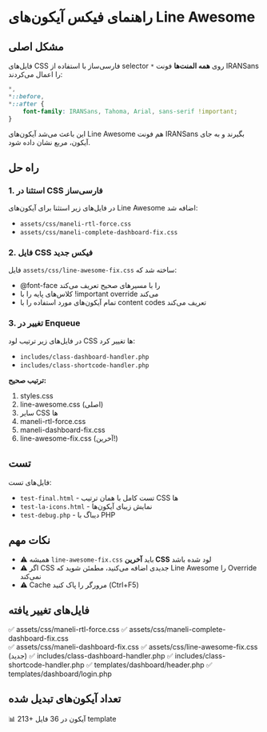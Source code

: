 # راهنمای فیکس آیکون‌های Line Awesome

## مشکل اصلی
فایل‌های CSS فارسی‌ساز با استفاده از selector `*` روی **همه المنت‌ها** فونت IRANSans را اعمال می‌کردند:

```css
*,
*::before,
*::after {
    font-family: IRANSans, Tahoma, Arial, sans-serif !important;
}
```

این باعث می‌شد آیکون‌های Line Awesome هم فونت IRANSans بگیرند و به جای آیکون، مربع نشان داده شود.

## راه حل

### 1. استثنا در CSS فارسی‌ساز
در فایل‌های زیر استثنا برای آیکون‌های Line Awesome اضافه شد:
- `assets/css/maneli-rtl-force.css`
- `assets/css/maneli-complete-dashboard-fix.css`

### 2. فایل CSS فیکس جدید
فایل `assets/css/line-awesome-fix.css` ساخته شد که:
- @font-face را با مسیرهای صحیح تعریف می‌کند
- کلاس‌های پایه را با !important override می‌کند
- تمام آیکون‌های مورد استفاده را با content codes تعریف می‌کند

### 3. تغییر در Enqueue
در فایل‌های زیر ترتیب لود CSS ها تغییر کرد:
- `includes/class-dashboard-handler.php`
- `includes/class-shortcode-handler.php`

**ترتیب صحیح:**
1. styles.css
2. line-awesome.css (اصلی)
3. سایر CSS ها
4. maneli-rtl-force.css
5. maneli-dashboard-fix.css
6. line-awesome-fix.css (آخرین!)

## تست
فایل‌های تست:
- `test-final.html` - تست کامل با همان ترتیب CSS ها
- `test-la-icons.html` - نمایش زیبای آیکون‌ها
- `test-debug.php` - دیباگ با PHP

## نکات مهم
- ⚠️ همیشه `line-awesome-fix.css` باید **آخرین CSS** لود شده باشد
- ⚠️ اگر CSS جدیدی اضافه می‌کنید، مطمئن شوید که Line Awesome را Override نمی‌کند
- ⚠️ Cache مرورگر را پاک کنید (Ctrl+F5)

## فایل‌های تغییر یافته
✅ assets/css/maneli-rtl-force.css
✅ assets/css/maneli-complete-dashboard-fix.css  
✅ assets/css/maneli-dashboard-fix.css
✅ assets/css/line-awesome-fix.css (جدید)
✅ includes/class-dashboard-handler.php
✅ includes/class-shortcode-handler.php
✅ templates/dashboard/header.php
✅ templates/dashboard/login.php

## تعداد آیکون‌های تبدیل شده
📊 213+ آیکون در 36 فایل template

